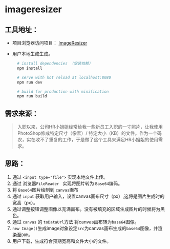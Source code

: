# imageresizer

## 工具地址：
- 项目浏览器访问项目：
  [ImageResizer](https//MirrorXu.github.io/projects/imageresizer)
  
  
- 用户本地生成生成。
  
  ``` bash
    # install dependencies （安装依赖）
    npm install

    # serve with hot reload at localhost:8080
    npm run dev

    # build for production with minification
    npm run build

  ```

## 需求来源：
> 入职以来，公司HR小姐姐经常给我一些新员工入职的一寸照片，让我使用PhotoShop修成特定尺寸（像素）/ 特定大小（KB）的文件。作为一个码农，实在收不了重复的工作，于是做了这个工具来满足HR小姐姐的使用需求。



## 思路：

1. 通过 `<input type="file">` 实现本地文件上传。
2. 通过 浏览器`FileReader ` 实现将图片转为 `Base64`编码。
3. 将 `Base64`图片绘制到 `canvas`画布
4. 通过 `input` 获取用户输入，设置canvas画布尺寸（px）,这将是图片生成时的宽高（px）。
5. 通过调整按钮调整图像以充满画布。没有被填充的区域生成图片的时候将为黑色。
6. 通过 `canvas` 的 `toDataUrl`方法 将canvas画布转为`base64`图像。
7.  `new Image()`生成image对象设定`src`为canvas画布生成的`base64`图像，并渲染至`DOM`。
8. 用户下载，生成符合预期宽高和文件大小的文件。



 



